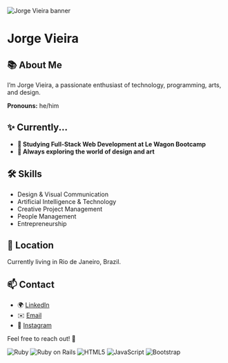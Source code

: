 ![Jorge Vieira banner](/assets/images/header.png)

# Jorge Vieira  

## 📚 About Me  
I’m Jorge Vieira, a passionate enthusiast of technology, programming, arts, and design.  

**Pronouns:** he/him  

## ✨ Currently...  
- **📖 Studying Full-Stack Web Development at Le Wagon Bootcamp**  
- **🎨 Always exploring the world of design and art**  

## 🛠️ Skills  
- Design & Visual Communication  
- Artificial Intelligence & Technology  
- Creative Project Management  
- People Management  
- Entrepreneurship  

## 📍 Location  
Currently living in Rio de Janeiro, Brazil.  

## 📫 Contact  
- 🌍 [LinkedIn](https://www.linkedin.com/in/jorgevieiradev/)  
- ✉️ [Email](mailto:jorvieira88@gmail.com)  
- 📱 [Instagram](https://www.instagram.com/designjorge/)  

Feel free to reach out! 🚀 

![Ruby](https://img.shields.io/badge/Ruby-CC342D?style=for-the-badge&logo=ruby&logoColor=white)
![Ruby on Rails](https://img.shields.io/badge/Ruby_on_Rails-CC0000?style=for-the-badge&logo=ruby-on-rails&logoColor=white)
![HTML5](https://img.shields.io/badge/HTML5-E34F26?style=for-the-badge&logo=html5&logoColor=white)
![JavaScript](https://img.shields.io/badge/JavaScript-323330?style=for-the-badge&logo=javascript&logoColor=F7DF1E)
![Bootstrap](https://img.shields.io/badge/Bootstrap-563D7C?style=for-the-badge&logo=bootstrap&logoColor=white)
